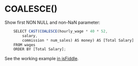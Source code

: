 # COALESCE()

Show first NON NULL and non-NaN parameter:

```js
    SELECT CAST(COALESCE(hourly_wage * 40 * 52, 
        salary, 
        commission * num_sales) AS money) AS [Total Salary]
    FROM wages
    ORDER BY [Total Salary];
```

See the working example [in jsFiddle](http://jsfiddle.net/agershun/xzawkr9v/2/).